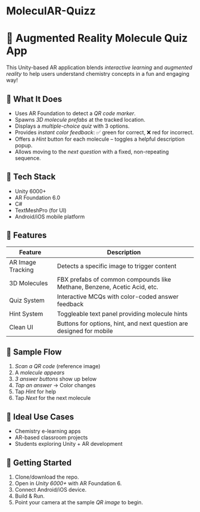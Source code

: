 # MoleculAR-Quizz
# 🧪 Augmented Reality Molecule Quiz App

This Unity-based AR application blends *interactive learning* and *augmented reality* to help users understand chemistry concepts in a fun and engaging way!

## 📸 What It Does

- Uses AR Foundation to detect a *QR code marker*.
- Spawns *3D molecule prefabs* at the tracked location.
- Displays a *multiple-choice quiz* with 3 options.
- Provides *instant color feedback*: ✅ green for correct, ❌ red for incorrect.
- Offers a *Hint* button for each molecule – toggles a helpful description popup.
- Allows moving to the *next question* with a fixed, non-repeating sequence.

## 🧰 Tech Stack

- Unity 6000+
- AR Foundation 6.0
- C#
- TextMeshPro (for UI)
- Android/iOS mobile platform

## 🧠 Features

| Feature             | Description                                                                 |
|---------------------|-----------------------------------------------------------------------------|
| AR Image Tracking   | Detects a specific image to trigger content                                 |
| 3D Molecules        | FBX prefabs of common compounds like Methane, Benzene, Acetic Acid, etc.   |
| Quiz System         | Interactive MCQs with color-coded answer feedback                          |
| Hint System         | Toggleable text panel providing molecule hints                             |
| Clean UI            | Buttons for options, hint, and next question are designed for mobile        |

## 🧪 Sample Flow

1. *Scan a QR code* (reference image)
2. A *molecule appears*
3. *3 answer buttons* show up below
4. *Tap an answer* → Color changes
5. Tap *Hint* for help
6. Tap *Next* for the next molecule

## 🧠 Ideal Use Cases

- Chemistry e-learning apps
- AR-based classroom projects
- Students exploring Unity + AR development

## 🚀 Getting Started

1. Clone/download the repo.
2. Open in *Unity 6000+* with AR Foundation 6.
3. Connect Android/iOS device.
4. Build & Run.
5. Point your camera at the sample *QR image* to begin.
